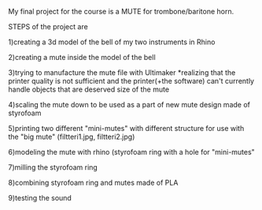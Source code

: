 My final project for the course is a MUTE for trombone/baritone horn.

STEPS of the project are

1)creating a 3d model of the bell of my two instruments in Rhino

2)creating a mute inside the model of the bell

3)trying to manufacture the mute file with Ultimaker
*realizing that the printer quality is not sufficient and the printer(+the software) can't currently handle objects that are deserved size of the mute

4)scaling the mute down to be used as a part of new mute design made of styrofoam

5)printing two different "mini-mutes" with different structure for use with the "big mute"
(filtteri1.jpg, filtteri2.jpg)

6)modeling the mute with rhino (styrofoam ring with a hole for "mini-mutes"

7)milling the styrofoam ring

8)combining styrofoam ring and mutes made of PLA

9)testing the sound




